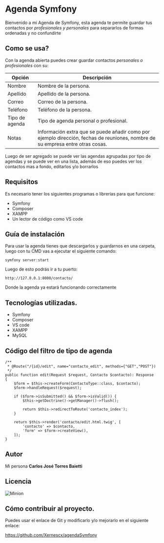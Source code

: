 # Agenda Symfony

Bienvenido a mi Agenda de Symfony, esta agenda te permite guardar tus contactos por _profesionales y personales_ para separarlos de formas ordenadas y no confundirte


## Como se usa?

Con la agenda abierta puedes crear guardar contactos _personales o profesionales_ con su:

| Opción | Descripción |
| ------ | ----------- |
| Nombre  | Nombre de la persona. |
| Apellido | Apellido de la persona. |
| Correo   | Correo de la persona. |
| Teléfono   |Teléfono de la persona. |
| Tipo de agenda   |Tipo de agenda personal o profesional.|
| Notas   |Información extra que se puede añadir como por ejemplo dirección, fechas de reuniones, nombre de su empresa entre otras cosas. |

Luego de ser agregado se puede ver las agendas agrupadas por tipo de agendas y se puede ver en una lista, además de eso puedes ver los contactos mas a fondo, editarlos y/o borrarlos

## Requisitos

Es necesario tener los siguientes programas o librerías para que funcione:

* Symfony
* Composer
* XAMPP
* Un lector de código como VS code


## Guía de instalación

Para usar la agenda tienes que descargarlos y guardarnos en una carpeta, luego con tu CMD vas a ejecutar el siguiente comando: 

    symfony server:start
   
Luego de esto podrás ir a tu puerto:

	http://127.0.0.1:8000/contacto/
    
Donde la agenda ya estará funcionando correctamente

## Tecnologías utilizadas.

* Symfony
* Composer
* VS code
* XAMPP
* MySQL


## Código del filtro de tipo de agenda

	/**
     * @Route("/{id}/edit", name="contacto_edit", methods={"GET","POST"})
     */
    public function edit(Request $request, Contacto $contacto): Response
    {
        $form = $this->createForm(ContactoType::class, $contacto);
        $form->handleRequest($request);

        if ($form->isSubmitted() && $form->isValid()) {
            $this->getDoctrine()->getManager()->flush();

            return $this->redirectToRoute('contacto_index');
        }

        return $this->render('contacto/edit.html.twig', [
            'contacto' => $contacto,
            'form' => $form->createView(),
        ]);
    }

## Autor
Mi persona **Carlos José Torres Baietti**

## Licencia

![Minion](https://tic100tifiko.files.wordpress.com/2018/10/cc-zero-badge.png?w=500)


## Cómo contribuir al proyecto.

Puedes usar el enlace de Git y modificarlo y/o mejorarlo en el siguiente enlace:

https://github.com/Xernescx/agendaSymfony

